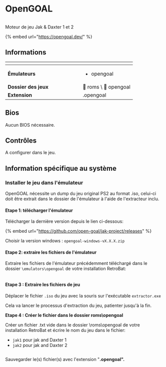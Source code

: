 # OpenGOAL

<div align="left">

<figure><img src="https://github.com/fabricecaruso/es-theme-carbon/blob/master/art/logos/opengoal.png?raw=true" alt=""><figcaption></figcaption></figure>

</div>

Moteur de jeu Jak & Daxter 1 et 2

{% embed url="https://opengoal.dev/" %}

## Informations

<table data-header-hidden><thead><tr><th width="224"></th><th></th></tr></thead><tbody><tr><td><strong>Émulateurs</strong></td><td><ul><li>opengoal</li></ul></td></tr><tr><td><strong>Dossier des jeux</strong></td><td><span data-gb-custom-inline data-tag="emoji" data-code="1f4c2">📂</span> roms \ <span data-gb-custom-inline data-tag="emoji" data-code="1f4c2">📂</span> opengoal</td></tr><tr><td><strong>Extension</strong></td><td>.opengoal</td></tr></tbody></table>

## Bios

Aucun BIOS nécessaire.

## Contrôles

A configurer dans le jeu.

## Information spécifique au système

### Installer le jeu dans l'émulateur

OpenGOAL nécessite un dump du jeu original PS2 au format .iso, celui-ci doit être extrait dans le dossier de l'émulateur à l'aide de l'extracteur inclu.

#### Etape 1: télécharger l'émulateur

Télécharger la dernière version depuis le lien ci-dessous:

{% embed url="https://github.com/open-goal/jak-project/releases" %}

Choisir la version windows : `opengoal-windows-vX.X.X.zip`

#### Etape 2: extraire les fichiers de l'émulateur

Extraire les fichiers de l'émulateur précédemment téléchargé dans le dossier `\emulators\opengoal` de votre installation RetroBat:

<div align="left">

<figure><img src="https://i.imgur.com/piA0EnZ.png" alt=""><figcaption></figcaption></figure>

</div>

#### **Etape 3 : Extraire les fichiers de jeu**

Déplacer le fichier `.iso` du jeu avec la souris sur l'exécutable `extractor.exe`

Cela va lancer le processus d'extraction du jeu, patienter jusqu'à la fin.

**Etape 4 : Créer le fichier dans le dossier roms\opengoal**

Créer un fichier .txt vide dans le dossier \roms\opengoal de votre installation RetroBat et écrire le nom du jeu dans le fichier:

* `jak1` pour jak and Daxter 1
* `jak2` pour jak and Daxter 2

<div align="left">

<figure><img src="https://i.imgur.com/mGUXHzk.png" alt=""><figcaption></figcaption></figure>

</div>

Sauvegarder le(s) fichier(s) avec l'extension "**.opengoal".**
